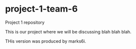# project-1-team-6
Project 1 repository

This is our project where we will be discussing blah blah blah.

THis version was produced by marks6i.
